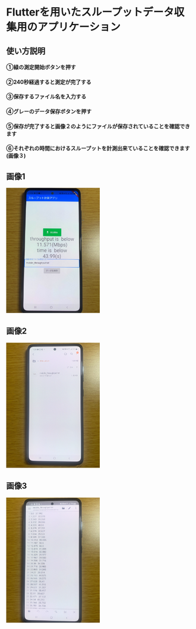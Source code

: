 # Flutterを用いたスループットデータ収集用のアプリケーション
## 使い方説明
#### ①緑の測定開始ボタンを押す<br>
#### ②240秒経過すると測定が完了する<br>
#### ③保存するファイル名を入力する<br>
#### ④グレーのデータ保存ボタンを押す<br>
#### ⑤保存が完了すると画像２のようにファイルが保存されていることを確認できます<br>
#### ⑥それぞれの時間におけるスループットを計測出来ていることを確認できます(画像３)<br>
## 画像1
<img src="https://github.com/sanoyuuto/sano_flutter/blob/master/screen1.jpg" width="50%" /><br>

## 画像2
<img src="https://github.com/sanoyuuto/sano_flutter/blob/master/screen2.jpg" width="50%" /><br>

## 画像3
<img src="https://github.com/sanoyuuto/sano_flutter/blob/master/screen3.jpg" width="50%" />
